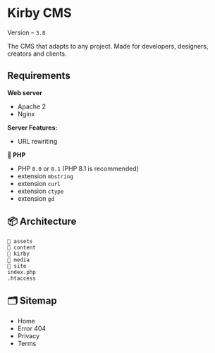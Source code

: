 # Kirby CMS
Version – `3.8`

The CMS that adapts to any project. Made for developers, designers, creators and clients.

## Requirements
**Web server**
- Apache 2
- Nginx

**Server Features:**
- URL rewriting

**🐘 PHP**
- PHP `8.0` or `8.1` (PHP 8.1 is recommended)
- extension `mbstring`
- extension `curl`
- extension `ctype`
- extension `gd`

## 📦 Architecture
```
📁 assets
📁 content
📁 kirby
📁 media
📁 site
index.php
.htaccess
```

## 🗂 Sitemap
- Home
- Error 404
- Privacy
- Terms
